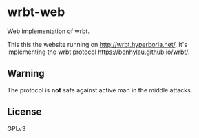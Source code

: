 wrbt-web
========

Web implementation of wrbt.

This this the website running on http://wrbt.hyperboria.net/. It's implementing the wrbt protocol https://benhylau.github.io/wrbt/.

Warning
-------

The protocol is **not** safe against active man in the middle attacks.

License
-------

GPLv3
